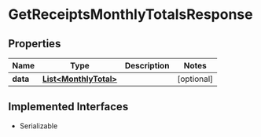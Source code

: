 

# GetReceiptsMonthlyTotalsResponse



## Properties

Name | Type | Description | Notes
------------ | ------------- | ------------- | -------------
**data** | [**List&lt;MonthlyTotal&gt;**](MonthlyTotal.md) |  |  [optional]


## Implemented Interfaces

* Serializable


